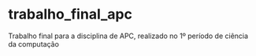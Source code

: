 # trabalho_final_apc
Trabalho final para a disciplina de APC, realizado no 1º período de ciência da computação
